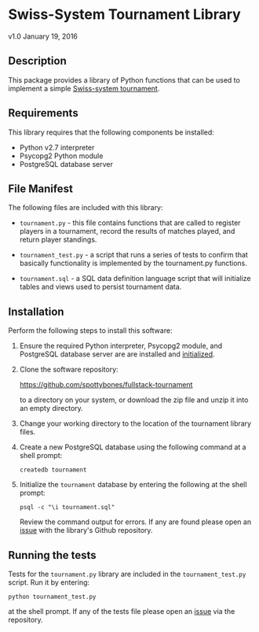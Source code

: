 # Swiss-System Tournament Library #
v1.0 January 19, 2016

## Description ##

This package provides a library of Python functions that can be used to
implement a simple [Swiss-system tournament][1].

## Requirements ##

This library requires that the following components be installed:

* Python v2.7 interpreter
* Psycopg2 Python module
* PostgreSQL database server

## File Manifest ##

The following files are included with this library:

* `tournament.py` - this file contains functions that are called to register
  players in a tournament, record the results of matches played, and return player
  standings.

* `tournament_test.py` - a script that runs a series of tests to confirm that
  basically functionality is implemented by the tournament.py functions.

* `tournament.sql` - a SQL data definition language script that will initialize
  tables and views used to persist tournament data.

## Installation ##

Perform the following steps to install this software:

1. Ensure the required Python interpreter, Psycopg2 module, and PostgreSQL
   database server are are installed and [initialized][2].

2. Clone the software repository:

   https://github.com/spottybones/fullstack-tournament

   to a directory on your system, or download the zip file and unzip it into an
   empty directory.

3. Change your working directory to the location of the tournament library files.

4. Create a new PostgreSQL database using the following command at a shell
   prompt:

   ```
   createdb tournament
   ```

5. Initialize the `tournament` database by entering the following at the shell
   prompt:

   ```
   psql -c "\i tournament.sql"
   ```

   Review the command output for errors. If any are found please open an
   [issue][3] with the library's Github repository.

## Running the tests ##

Tests for the `tournament.py` library are included in the `tournament_test.py`
script. Run it by entering:

```
python tournament_test.py
```

at the shell prompt. If any of the tests file please open an [issue][3] via the
repository.


[1]:https://en.wikipedia.org/wiki/Swiss-system_tournament
[2]:http://www.postgresql.org/docs/9.4/static/creating-cluster.html
[3]:https://github.com/spottybones/fullstack-tournament/issues
